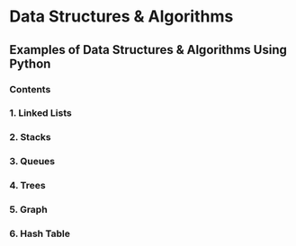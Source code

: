 # Data Structures & Algorithms

## Examples of Data Structures & Algorithms Using Python

### Contents

### 1. Linked Lists
### 2. Stacks
### 3. Queues
### 4. Trees
### 5. Graph
### 6. Hash Table
